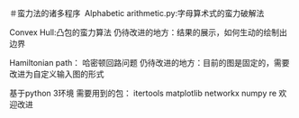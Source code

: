 
﻿＃蛮力法的诸多程序
﻿
Alphabetic arithmetic.py:字母算术式的蛮力破解法


Convex Hull:凸包的蛮力算法
仍待改进的地方：结果的展示，如何生动的绘制出边界
 
 
Hamiltonian path： 哈密顿回路问题
仍待改进的地方：目前的图是固定的，需要改进为自定义输入图的形式


基于python 3环境
需要用到的包：
itertools
matplotlib
networkx
numpy
re
欢迎改进
